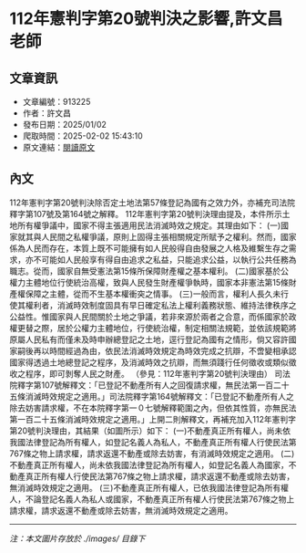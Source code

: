 # 112年憲判字第20號判決之影響,許文昌老師

## 文章資訊
- 文章編號：913225
- 作者：許文昌
- 發布日期：2025/01/02
- 爬取時間：2025-02-02 15:43:10
- 原文連結：[閱讀原文](https://real-estate.get.com.tw/Columns/detail.aspx?no=913225)

## 內文
112年憲判字第20號判決除否定土地法第57條登記為國有之效力外，亦補充司法院釋字第107號及第164號之解釋。
112年憲判字第20號判決理由提及，本件所示土地所有權爭議中，國家不得主張適用民法消滅時效之規定。其理由如下：
(一)國家就其與人民間之私權爭議，原則上固得主張相關規定所賦予之權利。然而，國家係為人民而存在，本質上既不可能擁有如人民般得自由發展之人格及維繫生存之需求，亦不可能如人民般享有得自由追求之私益，只能追求公益，以執行公共任務為職志。從而，國家自無受憲法第15條所保障財產權之基本權利。
(二)國家基於公權力主體地位行使統治高權，致與人民發生財產權爭執時，國家本非憲法第15條財產權保障之主體，從而不生基本權衝突之情事。
(三)一般而言，權利人長久未行使其權利者，消滅時效制度固具有早日確定私法上權利義務狀態、維持法律秩序之公益性。惟國家與人民間關於土地之爭議，若非來源於兩者之合意，而係國家於政權更替之際，居於公權力主體地位，行使統治權，制定相關法規範，並依該規範將原屬人民私有而僅未及時申辦總登記之土地，逕行登記為國有之情形，倘又容許國家嗣後再以時間經過為由，依民法消滅時效規定為時效完成之抗辯，不啻變相承認國家得透過土地總登記之程序，及消滅時效之抗辯，而無須踐行任何徵收或類似徵收之程序，即可剝奪人民之財產。
（參見：112年憲判字第20號判決理由）
司法院釋字第107號解釋文：「已登記不動產所有人之回復請求權，無民法第一百二十五條消滅時效規定之適用。」司法院釋字第164號解釋文：「已登記不動產所有人之除去妨害請求權，不在本院釋字第一０七號解釋範圍之內，但依其性質，亦無民法第一百二十五條消滅時效規定之適用。」上開二則解釋文，再補充加入112年憲判字第20號判決理由，其結果（如圖所示）如下：
(一)不動產真正所有權人，尚未依我國法律登記為所有權人，如登記名義人為私人，不動產真正所有權人行使民法第767條之物上請求權，請求返還不動產或除去妨害，有消滅時效規定之適用。
(二)不動產真正所有權人，尚未依我國法律登記為所有權人，如登記名義人為國家，不動產真正所有權人行使民法第767條之物上請求權，請求返還不動產或除去妨害，無消滅時效規定之適用。
(三)不動產真正所有權人，已依我國法律登記為所有權人，不論登記名義人為私人或國家，不動產真正所有權人行使民法第767條之物上請求權，請求返還不動產或除去妨害，無消滅時效規定之適用。

---
*注：本文圖片存放於 ./images/ 目錄下*

